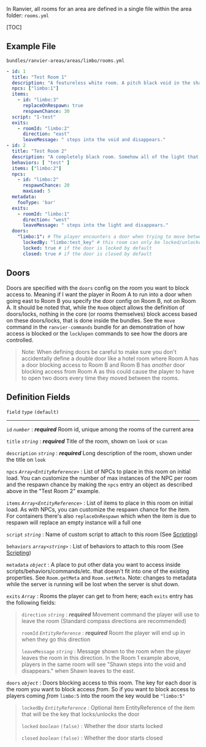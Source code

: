 In Ranvier, all rooms for an area are defined in a single file within the area folder: `rooms.yml`

[TOC]

## Example File

`bundles/ranvier-areas/areas/limbo/rooms.yml`
``` yaml
- id: 1
  title: "Test Room 1"
  description: "A featureless white room. A pitch black void in the shape of archway can be seen on the east side of the room."
  npcs: ["limbo:1"]
  items:
    - id: "limbo:3"
      replaceOnRespawn: true
      respawnChance: 30
  script: "1-test"
  exits:
    - roomId: "limbo:2"
      direction: "east"
      leaveMessage: " steps into the void and disappears."
- id: 2
  title: "Test Room 2"
  description: "A completely black room. Somehow all of the light that should be coming from the room to the west does not pass through the archway. A single lightbulb hangs from the ceiling illuminating a small area."
  behaviors: [ "test" ]
  items: ["limbo:2"]
  npcs:
    - id: "limbo:2"
      respawnChance: 20
      maxLoad: 5
  metadata:
    fooType: 'bar'
  exits:
    - roomId: "limbo:1"
      direction: "west"
      leaveMessage: " steps into the light and disappears."
  doors:
    "limbo:1": # The player encounters a door when trying to move between "limbo:1" and this room
      lockedBy: "limbo:test_key" # this room can only be locked/unlocked with this item
      locked: true # if the door is locked by default
      closed: true # if the door is closed by default
```

## Doors

Doors are specified with the `doors` config on the room you want to block access to. Meaning if I want the player in Room A to run into a door when going east to Room B you specify the door config on Room B, not on Room A.
It should be noted that, while the `Room` object allows the definition of doors/locks, nothing in the core (or rooms themselves) block access based on these doors/locks, that is done inside the bundles. See the `move` command
in the `ranvier-commands` bundle for an demonstration of how access is blocked or the `lock`/`open` commands to see how the doors are controlled.

> Note: When defining doors be careful to make sure you don't accidentally define a double door like a hotel room where Room A has a door blocking access to Room B and Room B has _another_ door blocking access from Room A as
> this could cause the player to have to open two doors every time they moved between the rooms.

## Definition Fields

`field` _`type`_ `(default)`

----

`id` _`number`_
:    ***required*** Room id, unique among the rooms of the current area

`title` _`string`_
:    ***required*** Title of the room, shown on `look` or `scan`

`description` _`string`_
:    ***required*** Long description of the room, shown under the title on `look`

`npcs` _`Array<EntityReference>`_
:    List of NPCs to place in this room on initial load. You can customize the number of max instances of the NPC per room and the respawn chance by making the `npcs` entry an object as described above in the "Test Room 2" example.

`items` _`Array<EntityReference>`_
:    List of items to place in this room on initial load. As with NPCs, you can customize the respawn chance for the item. For containers there's also `replaceOnRespawn` which when the item is due to respawn will replace an empty instance will a full one

`script` _`string`_
:    Name of custom script to attach to this room (See [Scripting](scripting.md))

`behaviors` _`array<string>`_
:    List of behaviors to attach to this room (See [Scripting](scripting.md))

`metadata` _`object`_
:    A place to put other data you want to access inside scripts/behaviors/commands/etc. that doesn't fit into one of the existing properties. See `Room.getMeta` and `Room.setMeta`. Note: changes to metadata while the server is running will be lost when the server is shut down.

`exits` _`Array`_
:    Rooms the player can get to from here; each `exits` entry has the following fields:

> `direction` _`string`_
> :    ***required*** Movement command the player will use to leave the room (Standard compass directions are recommended)
>
> `roomId` _`EntityReference`_
> :    ***required*** Room the player will end up in when they go this direction
>
> `leaveMessage` _`string`_
> :    Message shown to the room when the player leaves the room in this direction. In the Room 1 example above, players in the same room will see "Shawn steps into the void and disappears." when Shawn leaves to the east.

`doors` _`object`_
:    Doors blocking access to this room. The key for each door is the room you want to block access _from_. So if you want to block access to players coming _from_ `limbo:5` into the room the key would be `"limbo:5"`

> `lockedBy` _`EntityReference`_
> :    Optional item EntityReference of the item that will be the key that locks/unlocks the door
>
> `locked` _`boolean`_ `(false)`
> :    Whether the door starts locked
>
> `closed` _`boolean`_ `(false)`
> :    Whether the door starts closed
